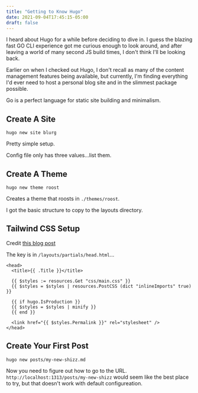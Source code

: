 ```yaml
---
title: "Getting to Know Hugo"
date: 2021-09-04T17:45:15-05:00
draft: false
---
```


I heard about Hugo for a while before deciding to dive in. I guess the blazing fast GO CLI 
experience got me curious enough to look around, and after leaving a world of many second JS 
build times, I don't think I'll be looking back. 

Earlier on when I checked out Hugo, I don't recall as many of the content management features being
available, but currently, I'm finding everything I'd ever need to host a personal blog site and 
in the slimmest package possible. 

Go is a perfect language for static site building and minimalism.

## Create A Site

```shell
hugo new site blurg 
```

Pretty simple setup.

Config file only has three values...list them.

## Create A Theme

```shell
hugo new theme roost
```

Creates a theme that roosts in `./themes/roost`.

I got the basic structure to copy to the layouts directory.

## Tailwind CSS Setup

Credit [this blog post](https://praveenjuge.com/blog/install-tailwind-on-hugo/)

The key is in `/layouts/partials/head.html`...

```gotemplate
<head>
  <title>{{ .Title }}</title>

  {{ $styles := resources.Get "css/main.css" }}
  {{ $styles = $styles | resources.PostCSS (dict "inlineImports" true) }}

  {{ if hugo.IsProduction }}
  {{ $styles = $styles | minify }}
  {{ end }}

  <link href="{{ $styles.Permalink }}" rel="stylesheet" />
</head>
```

## Create Your First Post

```shell
hugo new posts/my-new-shizz.md
```

Now you need to figure out how to go to the URL. `http://localhost:1313/posts/my-new-shizz` 
would seem like the best place to try, but that doesn't work with default configureation.
